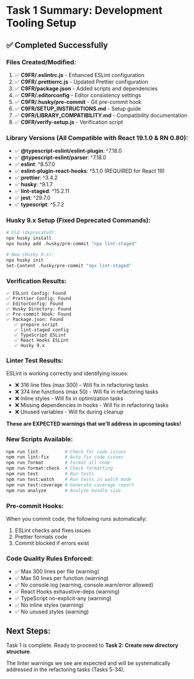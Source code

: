 # Task 1 Summary: Development Tooling Setup

## ✅ Completed Successfully

### Files Created/Modified:
1. ✅ **C9FR/.eslintrc.js** - Enhanced ESLint configuration
2. ✅ **C9FR/.prettierrc.js** - Updated Prettier configuration  
3. ✅ **C9FR/package.json** - Added scripts and dependencies
4. ✅ **C9FR/.editorconfig** - Editor consistency settings
5. ✅ **C9FR/.husky/pre-commit** - Git pre-commit hook
6. ✅ **C9FR/SETUP_INSTRUCTIONS.md** - Setup guide
7. ✅ **C9FR/LIBRARY_COMPATIBILITY.md** - Compatibility documentation
8. ✅ **C9FR/verify-setup.js** - Verification script

### Library Versions (All Compatible with React 19.1.0 & RN 0.80):
- ✅ **@typescript-eslint/eslint-plugin**: ^7.18.0
- ✅ **@typescript-eslint/parser**: ^7.18.0
- ✅ **eslint**: ^8.57.0
- ✅ **eslint-plugin-react-hooks**: ^5.1.0 (REQUIRED for React 19)
- ✅ **prettier**: ^3.4.2
- ✅ **husky**: ^9.1.7
- ✅ **lint-staged**: ^15.2.11
- ✅ **jest**: ^29.7.0
- ✅ **typescript**: ^5.7.2

### Husky 9.x Setup (Fixed Deprecated Commands):
```bash
# Old (deprecated):
npx husky install
npx husky add .husky/pre-commit "npx lint-staged"

# New (Husky 9.x):
npx husky init
Set-Content .husky/pre-commit "npx lint-staged"
```

### Verification Results:
```
✅ ESLint Config: Found
✅ Prettier Config: Found
✅ EditorConfig: Found
✅ Husky Directory: Found
✅ Pre-commit Hook: Found
✅ Package.json: Found
   ✅ prepare script
   ✅ lint-staged config
   ✅ TypeScript ESLint
   ✅ React Hooks ESLint
   ✅ Husky 9.x
```

### Linter Test Results:
ESLint is working correctly and identifying issues:
- ❌ 316 line files (max 300) - Will fix in refactoring tasks
- ❌ 374 line functions (max 50) - Will fix in refactoring tasks
- ❌ Inline styles - Will fix in optimization tasks
- ❌ Missing dependencies in hooks - Will fix in refactoring tasks
- ❌ Unused variables - Will fix during cleanup

**These are EXPECTED warnings that we'll address in upcoming tasks!**

### New Scripts Available:
```bash
npm run lint          # Check for code issues
npm run lint:fix      # Auto-fix code issues
npm run format        # Format all code
npm run format:check  # Check formatting
npm run test          # Run tests
npm run test:watch    # Run tests in watch mode
npm run test:coverage # Generate coverage report
npm run analyze       # Analyze bundle size
```

### Pre-commit Hooks:
When you commit code, the following runs automatically:
1. ESLint checks and fixes issues
2. Prettier formats code
3. Commit blocked if errors exist

### Code Quality Rules Enforced:
- ✅ Max 300 lines per file (warning)
- ✅ Max 50 lines per function (warning)
- ✅ No console.log (warning, console.warn/error allowed)
- ✅ React Hooks exhaustive-deps (warning)
- ✅ TypeScript no-explicit-any (warning)
- ✅ No inline styles (warning)
- ✅ No unused styles (warning)

## Next Steps:
Task 1 is complete. Ready to proceed to **Task 2: Create new directory structure**.

The linter warnings we see are expected and will be systematically addressed in the refactoring tasks (Tasks 5-34).
